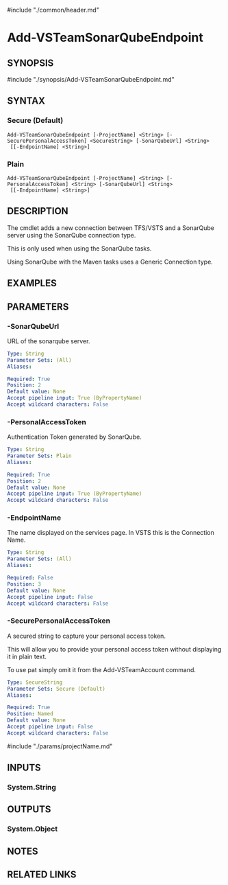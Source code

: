 #include "./common/header.md"

# Add-VSTeamSonarQubeEndpoint

## SYNOPSIS
#include "./synopsis/Add-VSTeamSonarQubeEndpoint.md"

## SYNTAX

### Secure (Default)
```
Add-VSTeamSonarQubeEndpoint [-ProjectName] <String> [-SecurePersonalAccessToken] <SecureString> [-SonarQubeUrl] <String>
 [[-EndpointName] <String>]
```

### Plain
```
Add-VSTeamSonarQubeEndpoint [-ProjectName] <String> [-PersonalAccessToken] <String> [-SonarQubeUrl] <String>
 [[-EndpointName] <String>]
```

## DESCRIPTION
The cmdlet adds a new connection between TFS/VSTS and a SonarQube server using
the SonarQube connection type. 

This is only used when using the SonarQube tasks.

Using SonarQube with the Maven tasks uses a Generic Connection type.

## EXAMPLES

## PARAMETERS

### -SonarQubeUrl
URL of the sonarqube server.

```yaml
Type: String
Parameter Sets: (All)
Aliases: 

Required: True
Position: 2
Default value: None
Accept pipeline input: True (ByPropertyName)
Accept wildcard characters: False
```

### -PersonalAccessToken
Authentication Token generated by SonarQube.

```yaml
Type: String
Parameter Sets: Plain
Aliases: 

Required: True
Position: 2
Default value: None
Accept pipeline input: True (ByPropertyName)
Accept wildcard characters: False
```

### -EndpointName
The name displayed on the services page. 
In VSTS this is the Connection Name.

```yaml
Type: String
Parameter Sets: (All)
Aliases: 

Required: False
Position: 3
Default value: None
Accept pipeline input: False
Accept wildcard characters: False
```


### -SecurePersonalAccessToken
A secured string to capture your personal access token. 

This will allow you to provide your personal access token
without displaying it in plain text.

To use pat simply omit it from the Add-VSTeamAccount command.

```yaml
Type: SecureString
Parameter Sets: Secure (Default)
Aliases: 

Required: True
Position: Named
Default value: None
Accept pipeline input: False
Accept wildcard characters: False
```

#include "./params/projectName.md"

## INPUTS

### System.String

## OUTPUTS

### System.Object

## NOTES

## RELATED LINKS

